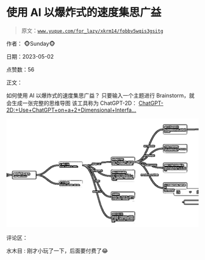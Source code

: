 # 使用 AI 以爆炸式的速度集思广益

> 原文：[`www.yuque.com/for_lazy/xkrm14/fobbv5wqis3gsitg`](https://www.yuque.com/for_lazy/xkrm14/fobbv5wqis3gsitg)

作者： 🐵Sunday🐵

日期：2023-05-02

点赞数：56

正文：

如何使用 AI 以爆炸式的速度集思广益？ 只要输入一个主题进行 Brainstorm，就会生成一张完整的思维导图 该工具称为 ChatGPT-2D： [ChatGPT-2D:+Use+ChatGPT+on+a+2+Dimensional+Interfa...](http://superusapp.com/chatgpt2d/)

![](img/61aba8b1d410c0761361e00a6314fb0a.png)

评论区：

水木目 : 刚才小玩了一下，后面要付费了😂

